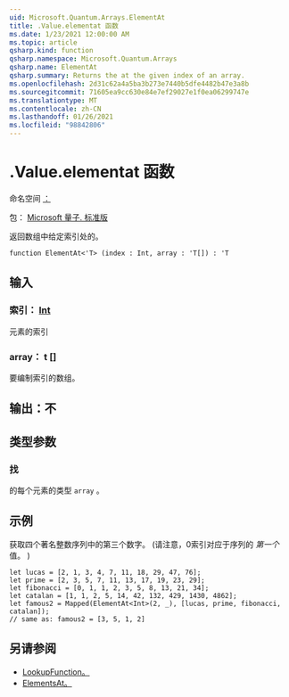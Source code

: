 ```yaml
---
uid: Microsoft.Quantum.Arrays.ElementAt
title: .Value.elementat 函数
ms.date: 1/23/2021 12:00:00 AM
ms.topic: article
qsharp.kind: function
qsharp.namespace: Microsoft.Quantum.Arrays
qsharp.name: ElementAt
qsharp.summary: Returns the at the given index of an array.
ms.openlocfilehash: 2d31c62a4a5ba3b273e7440b5dfe4482b47e3a8b
ms.sourcegitcommit: 71605ea9cc630e84e7ef29027e1f0ea06299747e
ms.translationtype: MT
ms.contentlocale: zh-CN
ms.lasthandoff: 01/26/2021
ms.locfileid: "98842806"
---
```

# <a name="elementat-function"></a>.Value.elementat 函数

命名空间 [：](xref:Microsoft.Quantum.Arrays)

包： [Microsoft 量子. 标准版](https://nuget.org/packages/Microsoft.Quantum.Standard)


返回数组中给定索引处的。

```qsharp
function ElementAt<'T> (index : Int, array : 'T[]) : 'T
```


## <a name="input"></a>输入

### <a name="index--int"></a>索引： [Int](xref:microsoft.quantum.lang-ref.int)

元素的索引


### <a name="array--t"></a>array： t []

要编制索引的数组。



## <a name="output--t"></a>输出：不



## <a name="type-parameters"></a>类型参数

### <a name="t"></a>找

的每个元素的类型 `array` 。

## <a name="example"></a>示例

获取四个著名整数序列中的第三个数字。  (请注意，0索引对应于序列的 _第一个_ 值。 ) 

```qsharp
let lucas = [2, 1, 3, 4, 7, 11, 18, 29, 47, 76];
let prime = [2, 3, 5, 7, 11, 13, 17, 19, 23, 29];
let fibonacci = [0, 1, 1, 2, 3, 5, 8, 13, 21, 34];
let catalan = [1, 1, 2, 5, 14, 42, 132, 429, 1430, 4862];
let famous2 = Mapped(ElementAt<Int>(2, _), [lucas, prime, fibonacci, catalan]);
// same as: famous2 = [3, 5, 1, 2]
```

## <a name="see-also"></a>另请参阅

- [LookupFunction。](xref:Microsoft.Quantum.Arrays.LookupFunction)
- [ElementsAt。](xref:Microsoft.Quantum.Arrays.ElementsAt)